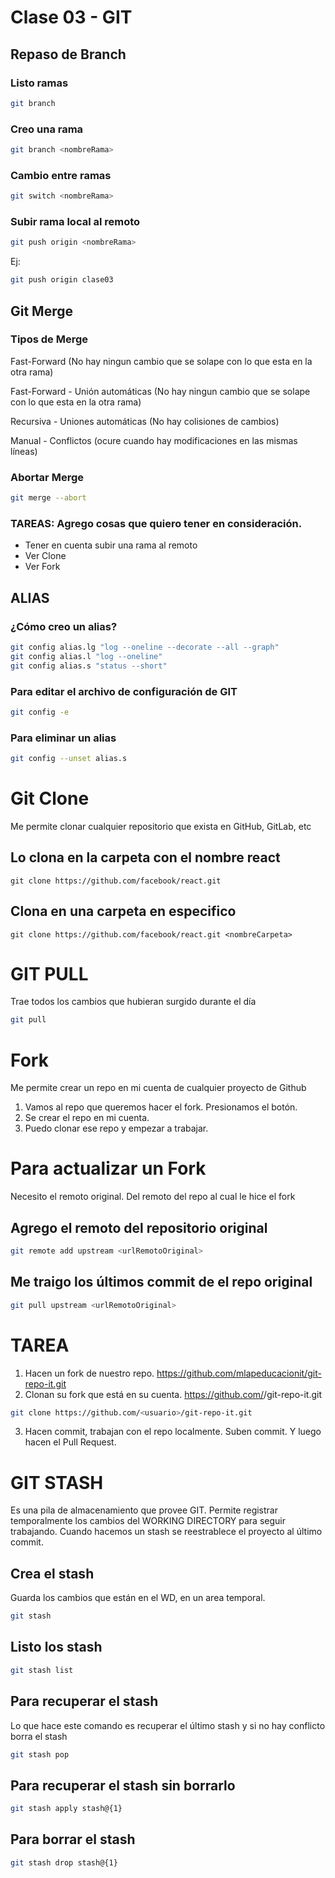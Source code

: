 # Clase 03 - GIT

## Repaso de Branch

### Listo ramas

```sh
git branch
```

### Creo una rama

```sh
git branch <nombreRama>
```

### Cambio entre ramas

```sh
git switch <nombreRama>
```

### Subir rama local al remoto

```sh
git push origin <nombreRama>
```

Ej:

```sh
git push origin clase03
```

## Git Merge

### Tipos de Merge

Fast-Forward (No hay ningun cambio que se solape con lo que esta en la otra rama)

Fast-Forward - Unión automáticas (No hay ningun cambio que se solape con lo que esta en la otra rama)

Recursiva -  Uniones automáticas (No hay colisiones de cambios)

Manual - Conflictos (ocure cuando hay modificaciones en las mismas líneas)

### Abortar Merge

```sh
git merge --abort
```
### TAREAS: Agrego cosas que quiero tener en consideración.

* Tener en cuenta subir una rama al remoto
* Ver Clone
* Ver Fork

## ALIAS

### ¿Cómo creo un alias?

```sh
git config alias.lg "log --oneline --decorate --all --graph"
git config alias.l "log --oneline"
git config alias.s "status --short"
```

### Para editar el archivo de configuración de GIT

```sh
git config -e
```

### Para eliminar un alias

```sh
git config --unset alias.s
```

# Git Clone
Me permite clonar cualquier repositorio que exista en GitHub, GitLab, etc

## Lo clona en la carpeta con el nombre react

```shh
git clone https://github.com/facebook/react.git
```

## Clona en una carpeta en especifico

```shh
git clone https://github.com/facebook/react.git <nombreCarpeta>
```

# GIT PULL
Trae todos los cambios que hubieran surgido durante el día

```sh
git pull
```


# Fork
Me permite crear un repo en mi cuenta de cualquier proyecto de Github

1. Vamos al repo que queremos hacer el fork. Presionamos el botón.
2. Se crear el repo en mi cuenta.
3. Puedo clonar ese repo y empezar a trabajar.


# Para actualizar un Fork
Necesito el remoto original. Del remoto del repo al cual le hice el fork

## Agrego el remoto del repositorio original

```sh
git remote add upstream <urlRemotoOriginal>
```

## Me traigo los últimos commit de el repo original

```sh
git pull upstream <urlRemotoOriginal>
```

# TAREA

1. Hacen un fork de nuestro repo. https://github.com/mlapeducacionit/git-repo-it.git
2. Clonan su fork que está en su cuenta. https://github.com/<repoUstedes>/git-repo-it.git

```sh
git clone https://github.com/<usuario>/git-repo-it.git
```

3. Hacen commit, trabajan con el repo localmente. Suben commit. Y luego hacen el Pull Request.

# GIT STASH
Es una pila de almacenamiento que provee GIT. Permite registrar temporalmente los cambios del WORKING DIRECTORY para seguir trabajando. Cuando hacemos un stash se reestrablece el proyecto al último commit.
## Crea el stash
Guarda los cambios que están en el WD, en un area temporal. 
```sh
git stash
```
## Listo los stash

```sh
git stash list
```

## Para recuperar el stash
Lo que hace este comando es recuperar el último stash y si no hay conflicto borra el stash
```sh
git stash pop
```
## Para recuperar el stash sin borrarlo
```sh
git stash apply stash@{1}
```

## Para borrar el stash
```sh
git stash drop stash@{1}
```
